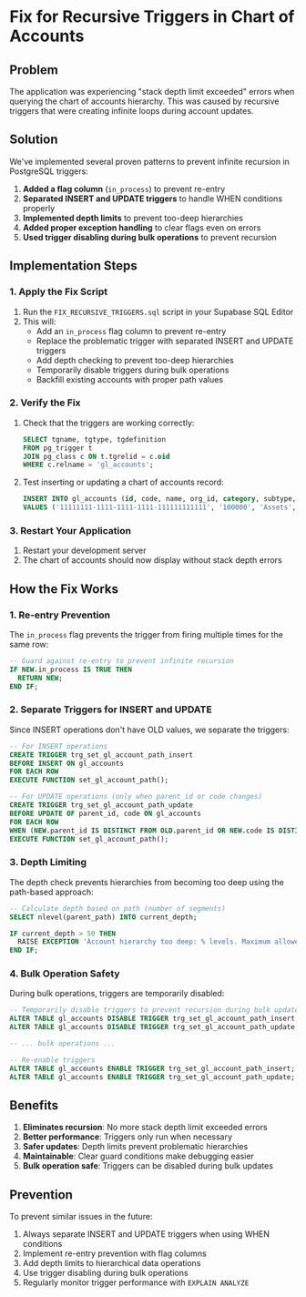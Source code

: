 # Fix for Recursive Triggers in Chart of Accounts

## Problem

The application was experiencing "stack depth limit exceeded" errors when querying the chart of accounts hierarchy. This was caused by recursive triggers that were creating infinite loops during account updates.

## Solution

We've implemented several proven patterns to prevent infinite recursion in PostgreSQL triggers:

1. **Added a flag column** (`in_process`) to prevent re-entry
2. **Separated INSERT and UPDATE triggers** to handle WHEN conditions properly
3. **Implemented depth limits** to prevent too-deep hierarchies
4. **Added proper exception handling** to clear flags even on errors
5. **Used trigger disabling during bulk operations** to prevent recursion

## Implementation Steps

### 1. Apply the Fix Script

1. Run the `FIX_RECURSIVE_TRIGGERS.sql` script in your Supabase SQL Editor
2. This will:
   - Add an `in_process` flag column to prevent re-entry
   - Replace the problematic trigger with separated INSERT and UPDATE triggers
   - Add depth checking to prevent too-deep hierarchies
   - Temporarily disable triggers during bulk operations
   - Backfill existing accounts with proper path values

### 2. Verify the Fix

1. Check that the triggers are working correctly:
   ```sql
   SELECT tgname, tgtype, tgdefinition 
   FROM pg_trigger t
   JOIN pg_class c ON t.tgrelid = c.oid
   WHERE c.relname = 'gl_accounts';
   ```

2. Test inserting or updating a chart of accounts record:
   ```sql
   INSERT INTO gl_accounts (id, code, name, org_id, category, subtype, normal_balance, allow_posting, is_active, currency)
   VALUES ('11111111-1111-1111-1111-111111111111', '100000', 'Assets', '00000000-0000-0000-0000-000000000001', 'ASSET', 'OTHER', 'DEBIT', false, true, 'SAR');
   ```

### 3. Restart Your Application

1. Restart your development server
2. The chart of accounts should now display without stack depth errors

## How the Fix Works

### 1. Re-entry Prevention

The `in_process` flag prevents the trigger from firing multiple times for the same row:

```sql
-- Guard against re-entry to prevent infinite recursion
IF NEW.in_process IS TRUE THEN
  RETURN NEW;
END IF;
```

### 2. Separate Triggers for INSERT and UPDATE

Since INSERT operations don't have OLD values, we separate the triggers:

```sql
-- For INSERT operations
CREATE TRIGGER trg_set_gl_account_path_insert
BEFORE INSERT ON gl_accounts
FOR EACH ROW
EXECUTE FUNCTION set_gl_account_path();

-- For UPDATE operations (only when parent_id or code changes)
CREATE TRIGGER trg_set_gl_account_path_update
BEFORE UPDATE OF parent_id, code ON gl_accounts
FOR EACH ROW
WHEN (NEW.parent_id IS DISTINCT FROM OLD.parent_id OR NEW.code IS DISTINCT FROM OLD.code)
EXECUTE FUNCTION set_gl_account_path();
```

### 3. Depth Limiting

The depth check prevents hierarchies from becoming too deep using the path-based approach:

```sql
-- Calculate depth based on path (number of segments)
SELECT nlevel(parent_path) INTO current_depth;

IF current_depth > 50 THEN
  RAISE EXCEPTION 'Account hierarchy too deep: % levels. Maximum allowed is 50.', current_depth;
END IF;
```

### 4. Bulk Operation Safety

During bulk operations, triggers are temporarily disabled:

```sql
-- Temporarily disable triggers to prevent recursion during bulk update
ALTER TABLE gl_accounts DISABLE TRIGGER trg_set_gl_account_path_insert;
ALTER TABLE gl_accounts DISABLE TRIGGER trg_set_gl_account_path_update;

-- ... bulk operations ...

-- Re-enable triggers
ALTER TABLE gl_accounts ENABLE TRIGGER trg_set_gl_account_path_insert;
ALTER TABLE gl_accounts ENABLE TRIGGER trg_set_gl_account_path_update;
```

## Benefits

1. **Eliminates recursion**: No more stack depth limit exceeded errors
2. **Better performance**: Triggers only run when necessary
3. **Safer updates**: Depth limits prevent problematic hierarchies
4. **Maintainable**: Clear guard conditions make debugging easier
5. **Bulk operation safe**: Triggers can be disabled during bulk updates

## Prevention

To prevent similar issues in the future:

1. Always separate INSERT and UPDATE triggers when using WHEN conditions
2. Implement re-entry prevention with flag columns
3. Add depth limits to hierarchical data operations
4. Use trigger disabling during bulk operations
5. Regularly monitor trigger performance with `EXPLAIN ANALYZE`